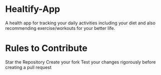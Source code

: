 # Healtify-App
A health app for tracking your daily activities including your diet and also recommending exercise/workouts for your better life.


# Rules to Contribute
Star the Repository
Create your fork
Test your changes rigorously before creating a pull request
